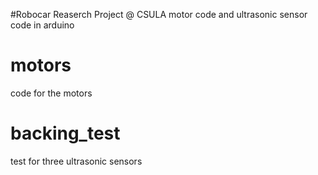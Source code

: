 #Robocar Reaserch Project @ CSULA
motor code and ultrasonic sensor code in arduino
# motors
code for the motors

# backing_test
test for three ultrasonic sensors


